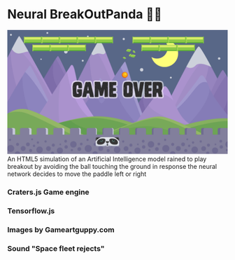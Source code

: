# Neural BreakOutPanda 🐣🐼
![Neural BreakOutPanda](mockup.png)
An HTML5 simulation of an Artificial Intelligence model rained to play breakout
by avoiding the ball touching the ground
in response the neural network decides to move the paddle left or right

### Craters.js Game engine
### Tensorflow.js
### Images by Gameartguppy.com
### Sound "Space fleet rejects"